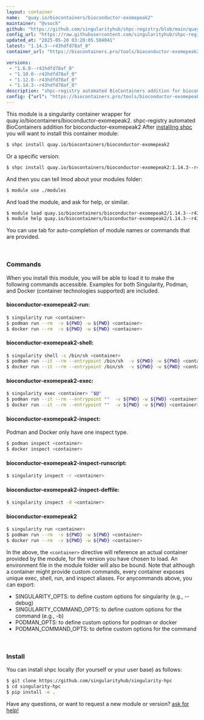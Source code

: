 ```yaml
---
layout: container
name:  "quay.io/biocontainers/bioconductor-exomepeak2"
maintainer: "@vsoch"
github: "https://github.com/singularityhub/shpc-registry/blob/main/quay.io/biocontainers/bioconductor-exomepeak2/container.yaml"
config_url: "https://raw.githubusercontent.com/singularityhub/shpc-registry/main/quay.io/biocontainers/bioconductor-exomepeak2/container.yaml"
updated_at: "2025-05-20 03:20:05.504041"
latest: "1.14.3--r43hdfd78af_0"
container_url: "https://biocontainers.pro/tools/bioconductor-exomepeak2"

versions:
 - "1.6.0--r41hdfd78af_0"
 - "1.10.0--r42hdfd78af_0"
 - "1.12.0--r43hdfd78af_0"
 - "1.14.3--r43hdfd78af_0"
description: "shpc-registry automated BioContainers addition for bioconductor-exomepeak2"
config: {"url": "https://biocontainers.pro/tools/bioconductor-exomepeak2", "maintainer": "@vsoch", "description": "shpc-registry automated BioContainers addition for bioconductor-exomepeak2", "latest": {"1.14.3--r43hdfd78af_0": "sha256:f5fdf60896cb137a736dea84ae5794ca4fdca8e88805865739ef557e547ad122"}, "tags": {"1.6.0--r41hdfd78af_0": "sha256:33bcc989bcb70b86e45fa2f1922110d51f11486fbfecc545bca7cc71db63ad32", "1.10.0--r42hdfd78af_0": "sha256:3db44c04bbd2d6440d72b6ed84faab0e9d4fd78227365e5adc483af8b335cdf4", "1.12.0--r43hdfd78af_0": "sha256:d327b08271aa00350e57ce560d307dd475422a6153a0306f053d56e7a13eac84", "1.14.3--r43hdfd78af_0": "sha256:f5fdf60896cb137a736dea84ae5794ca4fdca8e88805865739ef557e547ad122"}, "docker": "quay.io/biocontainers/bioconductor-exomepeak2"}
---
```


This module is a singularity container wrapper for quay.io/biocontainers/bioconductor-exomepeak2.
shpc-registry automated BioContainers addition for bioconductor-exomepeak2
After [installing shpc](#install) you will want to install this container module:


```bash
$ shpc install quay.io/biocontainers/bioconductor-exomepeak2
```

Or a specific version:

```bash
$ shpc install quay.io/biocontainers/bioconductor-exomepeak2:1.14.3--r43hdfd78af_0
```

And then you can tell lmod about your modules folder:

```bash
$ module use ./modules
```

And load the module, and ask for help, or similar.

```bash
$ module load quay.io/biocontainers/bioconductor-exomepeak2/1.14.3--r43hdfd78af_0
$ module help quay.io/biocontainers/bioconductor-exomepeak2/1.14.3--r43hdfd78af_0
```

You can use tab for auto-completion of module names or commands that are provided.

<br>

### Commands

When you install this module, you will be able to load it to make the following commands accessible.
Examples for both Singularity, Podman, and Docker (container technologies supported) are included.

#### bioconductor-exomepeak2-run:

```bash
$ singularity run <container>
$ podman run --rm  -v ${PWD} -w ${PWD} <container>
$ docker run --rm  -v ${PWD} -w ${PWD} <container>
```

#### bioconductor-exomepeak2-shell:

```bash
$ singularity shell -s /bin/sh <container>
$ podman run --it --rm --entrypoint /bin/sh  -v ${PWD} -w ${PWD} <container>
$ docker run --it --rm --entrypoint /bin/sh  -v ${PWD} -w ${PWD} <container>
```

#### bioconductor-exomepeak2-exec:

```bash
$ singularity exec <container> "$@"
$ podman run --it --rm --entrypoint ""  -v ${PWD} -w ${PWD} <container> "$@"
$ docker run --it --rm --entrypoint ""  -v ${PWD} -w ${PWD} <container> "$@"
```

#### bioconductor-exomepeak2-inspect:

Podman and Docker only have one inspect type.

```bash
$ podman inspect <container>
$ docker inspect <container>
```

#### bioconductor-exomepeak2-inspect-runscript:

```bash
$ singularity inspect -r <container>
```

#### bioconductor-exomepeak2-inspect-deffile:

```bash
$ singularity inspect -d <container>
```



#### bioconductor-exomepeak2

```bash
$ singularity run <container>
$ podman run --rm  -v ${PWD} -w ${PWD} <container>
$ docker run --rm  -v ${PWD} -w ${PWD} <container>
```


In the above, the `<container>` directive will reference an actual container provided
by the module, for the version you have chosen to load. An environment file in the
module folder will also be bound. Note that although a container
might provide custom commands, every container exposes unique exec, shell, run, and
inspect aliases. For anycommands above, you can export:

 - SINGULARITY_OPTS: to define custom options for singularity (e.g., --debug)
 - SINGULARITY_COMMAND_OPTS: to define custom options for the command (e.g., -b)
 - PODMAN_OPTS: to define custom options for podman or docker
 - PODMAN_COMMAND_OPTS: to define custom options for the command

<br>

### Install

You can install shpc locally (for yourself or your user base) as follows:

```bash
$ git clone https://github.com/singularityhub/singularity-hpc
$ cd singularity-hpc
$ pip install -e .
```

Have any questions, or want to request a new module or version? [ask for help!](https://github.com/singularityhub/singularity-hpc/issues)